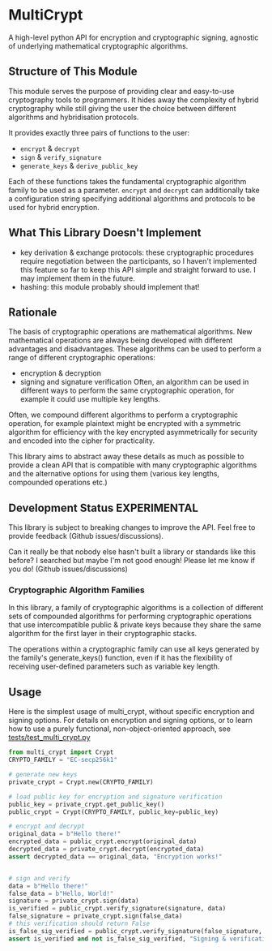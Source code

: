# MultiCrypt

A high-level python API for encryption and cryptographic signing, agnostic of underlying mathematical cryptographic algorithms.

## Structure of This Module

This module serves the purpose of providing clear and easy-to-use cryptography tools to programmers.
It hides away the complexity of hybrid cryptography while still giving the user the choice between different algorithms and hybridisation protocols.

It provides exactly three pairs of functions to the user:

- `encrypt` & `decrypt`
- `sign` & `verify_signature`
- `generate_keys` & `derive_public_key`

Each of these functions takes the fundamental cryptographic algorithm family to be used as a parameter.
`encrypt` and `decrypt` can additionally take a configuration string specifying additional algorithms and protocols to be used for hybrid encryption.

## What This Library Doesn't Implement

- key derivation & exchange protocols: these cryptographic procedures require negotiation between the participants, so I haven't implemented this feature so far to keep this API simple and straight forward to use. I may implement them in the future.
- hashing: this module probably should implement that!

## Rationale

The basis of cryptographic operations are mathematical algorithms.
New mathematical operations are always being developed with different advantages and disadvantages.
These algorithms can be used to perform a range of different cryptographic operations:

- encryption & decryption
- signing and signature verification
  Often, an algorithm can be used in different ways to perform the same cryptographic operation, for example it could use multiple key lengths.

Often, we compound different algorithms to perform a cryptographic operation, for example plaintext might be encrypted with a symmetric algorithm for efficiency with the key encrypted asymmetrically for security and encoded into the cipher for practicality.

This library aims to abstract away these details as much as possible to provide a clean API that is compatible with many cryptographic algorithms and the alternative options for using them (various key lengths, compounded operations etc.)

## Development Status **EXPERIMENTAL**

This library is subject to breaking changes to improve the API.
Feel free to provide feedback (Github issues/discussions).

Can it really be that nobody else hasn't built a library or standards like this before? I searched but maybe I'm not good enough! Please let me know if you do! (Github issues/discussions)

### Cryptographic Algorithm Families

In this library, a family of cryptographic algorithms is a collection of different sets of compounded algorithms for performing cryptographic operations that use intercompatible public & private keys because they share the same algorithm for the first layer in their cryptographic stacks.

The operations within a cryptographic family can use all keys generated by the family's generate_keys() function, even if it has the flexibility of receiving user-defined parameters such as variable key length.

## Usage

Here is the simplest usage of multi_crypt, without specific encryption and signing options.
For details on encryption and signing options, or to learn how to use a purely functional, non-object-oriented approach, see [tests/test_multi_crypt.py](tests/test_multi_crypt.py)

```python
from multi_crypt import Crypt
CRYPTO_FAMILY = "EC-secp256k1"

# generate new keys
private_crypt = Crypt.new(CRYPTO_FAMILY)

# load public key for encryption and signature verification
public_key = private_crypt.get_public_key()
public_crypt = Crypt(CRYPTO_FAMILY, public_key=public_key)

# encrypt and decrypt
original_data = b"Hello there!"
encrypted_data = public_crypt.encrypt(original_data)
decrypted_data = private_crypt.decrypt(encrypted_data)
assert decrypted_data == original_data, "Encryption works!"


# sign and verify
data = b"Hello there!"
false_data = b"Hello, World!"
signature = private_crypt.sign(data)
is_verified = public_crypt.verify_signature(signature, data)
false_signature = private_crypt.sign(false_data)
# this verification should return False
is_false_sig_verified = public_crypt.verify_signature(false_signature, data)
assert is_verified and not is_false_sig_verified, "Signing & verification work!"
```
